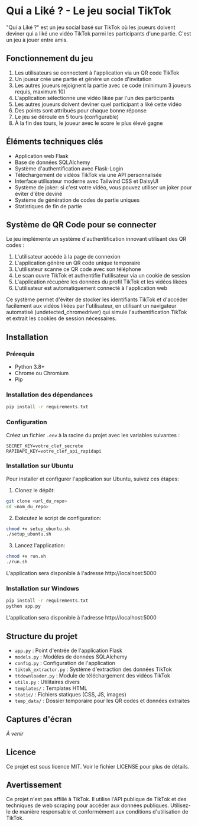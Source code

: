 # Qui a Liké ? - Le jeu social TikTok

"Qui a Liké ?" est un jeu social basé sur TikTok où les joueurs doivent deviner qui a liké une vidéo TikTok parmi les participants d'une partie. C'est un jeu à jouer entre amis.

## Fonctionnement du jeu

1. Les utilisateurs se connectent à l'application via un QR code TikTok
2. Un joueur crée une partie et génère un code d'invitation
3. Les autres joueurs rejoignent la partie avec ce code (minimum 3 joueurs requis, maximum 10)
4. L'application sélectionne une vidéo likée par l'un des participants
5. Les autres joueurs doivent deviner quel participant a liké cette vidéo
6. Des points sont attribués pour chaque bonne réponse
7. Le jeu se déroule en 5 tours (configurable)
8. À la fin des tours, le joueur avec le score le plus élevé gagne

## Éléments techniques clés

- Application web Flask
- Base de données SQLAlchemy
- Système d'authentification avec Flask-Login
- Téléchargement de vidéos TikTok via une API personnalisée
- Interface utilisateur moderne avec Tailwind CSS et DaisyUI
- Système de joker: si c'est votre vidéo, vous pouvez utiliser un joker pour éviter d'être deviné
- Système de génération de codes de partie uniques
- Statistiques de fin de partie

## Système de QR Code pour se connecter

Le jeu implémente un système d'authentification innovant utilisant des QR codes :
1. L'utilisateur accède à la page de connexion
2. L'application génère un QR code unique temporaire
3. L'utilisateur scanne ce QR code avec son téléphone
4. Le scan ouvre TikTok et authentifie l'utilisateur via un cookie de session
5. L'application récupère les données du profil TikTok et les vidéos likées
6. L'utilisateur est automatiquement connecté à l'application web

Ce système permet d'éviter de stocker les identifiants TikTok et d'accéder facilement aux vidéos likées par l'utilisateur, en utilisant un navigateur automatisé (undetected_chromedriver) qui simule l'authentification TikTok et extrait les cookies de session nécessaires.

## Installation

### Prérequis

- Python 3.8+
- Chrome ou Chromium
- Pip

### Installation des dépendances

```bash
pip install -r requirements.txt
```

### Configuration

Créez un fichier `.env` à la racine du projet avec les variables suivantes :

```
SECRET_KEY=votre_clef_secrete
RAPIDAPI_KEY=votre_clef_api_rapidapi
```

### Installation sur Ubuntu

Pour installer et configurer l'application sur Ubuntu, suivez ces étapes:

1. Clonez le dépôt:
```bash
git clone <url_du_repo>
cd <nom_du_repo>
```

2. Exécutez le script de configuration:
```bash
chmod +x setup_ubuntu.sh
./setup_ubuntu.sh
```

3. Lancez l'application:
```bash
chmod +x run.sh
./run.sh
```

L'application sera disponible à l'adresse http://localhost:5000

### Installation sur Windows

```bash
pip install -r requirements.txt
python app.py
```

L'application sera disponible à l'adresse http://localhost:5000

## Structure du projet

- `app.py` : Point d'entrée de l'application Flask
- `models.py` : Modèles de données SQLAlchemy
- `config.py` : Configuration de l'application
- `tiktok_extractor.py` : Système d'extraction des données TikTok
- `ttdownloader.py` : Module de téléchargement des vidéos TikTok
- `utils.py` : Utilitaires divers
- `templates/` : Templates HTML
- `static/` : Fichiers statiques (CSS, JS, images)
- `temp_data/` : Dossier temporaire pour les QR codes et données extraites

## Captures d'écran

*À venir*

## Licence

Ce projet est sous licence MIT. Voir le fichier LICENSE pour plus de détails.

## Avertissement

Ce projet n'est pas affilié à TikTok. Il utilise l'API publique de TikTok et des techniques de web scraping pour accéder aux données publiques. Utilisez-le de manière responsable et conformément aux conditions d'utilisation de TikTok. 